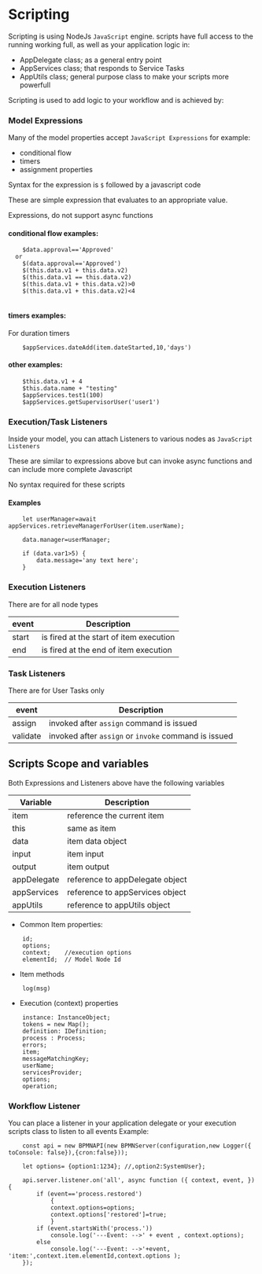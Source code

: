 # Scripting 
Scripting is using NodeJs `JavaScript` engine.
scripts have full access to the running working full, as well as your application logic in:
- AppDelegate class; as a general entry point
- AppServices class; that responds to Service Tasks
- AppUtils class; general purpose class to make your scripts more powerfull

Scripting is used to add logic to your workflow and is achieved by:

### Model Expressions 
Many of the model properties accept `JavaScript Expressions` for example:
- conditional flow
- timers
- assignment properties

Syntax for the expression is `$` followed by a javascript code

These are simple expression that evaluates to an appropriate value.

Expressions, do not support async functions

#### conditional flow examples:
```
    $data.approval=='Approved'
  or 
    $(data.approval=='Approved')
    $(this.data.v1 + this.data.v2)
    $(this.data.v1 == this.data.v2)
    $(this.data.v1 + this.data.v2)>0
    $(this.data.v1 + this.data.v2)<4
    
```
#### timers examples:
For duration timers
```
    $appServices.dateAdd(item.dateStarted,10,'days')
```   
#### other examples:
```
    $this.data.v1 + 4
    $this.data.name + "testing"
    $appServices.test1(100)
    $appServices.getSupervisorUser('user1')

```
### Execution/Task Listeners

Inside your model, you can attach Listeners to various nodes as `JavaScript Listeners`

These are similar to expressions above but can invoke async functions and can include more complete Javascript

No syntax required for these scripts

#### Examples
```
    let userManager=await appServices.retrieveManagerForUser(item.userName);

    data.manager=userManager;
    
    if (data.var1>5) {
        data.message='any text here';
    }
```
### Execution Listeners
There are for all node types

| event        |       Description        |
|-------------  |-------------   |
| start   |   is fired at the start of item execution|
| end   |	  is fired at the end of item execution|

### Task Listeners

There are for User Tasks only

| event        |       Description        |
|-------------  |-------------   |
| assign   |   invoked after `assign` command is issued |
| validate  |invoked after `assign` or `invoke`  command is issued|

## Scripts Scope and variables
Both Expressions and Listeners above have the following variables

| Variable        |       Description        |
|-------------  |-------------   |
| item   |   reference the current item	|
| this   |	same as item|
| data 	|	item data object|
| input |   item input 	|
|output |	item output|
|appDelegate| reference to appDelegate object	|
|appServices| reference to appServices object	|
|appUtils|	   reference to appUtils object|

- Common Item properties:
```
    id;                 
    options;
    context;    //execution options
    elementId;  // Model Node Id
```
- Item methods 
```
    log(msg) 
```
- Execution (context) properties
```
    instance: InstanceObject;
    tokens = new Map();
    definition: IDefinition;
    process : Process;
    errors;
    item;
    messageMatchingKey;
    userName;
    servicesProvider;
    options;
    operation;
```

### Workflow Listener

You can place a listener in your application delegate or your execution scripts class to listen to all events
Example:
```
    const api = new BPMNAPI(new BPMNServer(configuration,new Logger({ toConsole: false}),{cron:false}));

    let options= {option1:1234}; //,option2:SystemUser};

    api.server.listener.on('all', async function ({ context, event, }) {
        if (event=='process.restored')
            {
            context.options=options;
            context.options['restored']=true;
            }
        if (event.startsWith('process.'))
            console.log('---Event: -->' + event , context.options);
        else 
            console.log('---Event: -->'+event, 'item:',context.item.elementId,context.options );
    });

```



